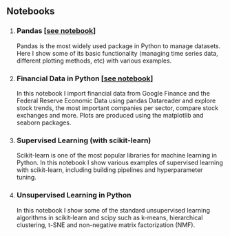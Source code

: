 ## Notebooks

1. ### Pandas [[see notebook](pandas.html#bottom)]
   
   Pandas is the most widely used package in Python to manage datasets. Here I show some of its basic functionality (managing time series data, different plotting methods, etc) with various examples. 
   
2. ### Financial Data in Python [[see notebook](financial.html#bottom)]

   In this notebook I import financial data from Google Finance and the Federal Reserve Economic Data using pandas Datareader and explore stock trends, the most important companies per sector, compare stock exchanges and more. Plots are produced using the matplotlib and seaborn packages.
   
3. ### Supervised Learning (with scikit-learn)

   Scikit-learn is one of the most popular libraries for machine learning in Python. In this notebook I show various examples of supervised learning with scikit-learn, including building pipelines and hyperparameter tuning.
   
4. ### Unsupervised Learning in Python

   In this notebook I show some of the standard unsupervised learning algorithms in scikit-learn and scipy such as k-means, hierarchical clustering, t-SNE and non-negative matrix factorization (NMF).
